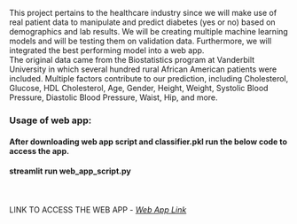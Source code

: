 This project pertains to the healthcare industry since we will make use of real patient data to manipulate and predict diabetes (yes or no) based on demographics and lab results. We will be creating multiple machine learning models and will be testing them on validation data. Furthermore, we will integrated the best performing model into a web app.<br>
The original data came from the Biostatistics program at Vanderbilt University in which several hundred rural African American patients were included. Multiple factors contribute to our prediction, including Cholesterol, Glucose, HDL Cholesterol, Age, Gender, Height, Weight, Systolic Blood Pressure, Diastolic Blood Pressure, Waist, Hip, and more.<br>
<h3>Usage of web app:</h3>
<h4>After downloading web app script and classifier.pkl run the below code to access the app.</h4>
<h4>streamlit run web_app_script.py</h4><br>
<br>
LINK TO ACCESS THE WEB APP - <a target="_blank" rel="noopener noreferrer" href= "http://3.140.247.108:8501"><i>Web App Link</i></a>
